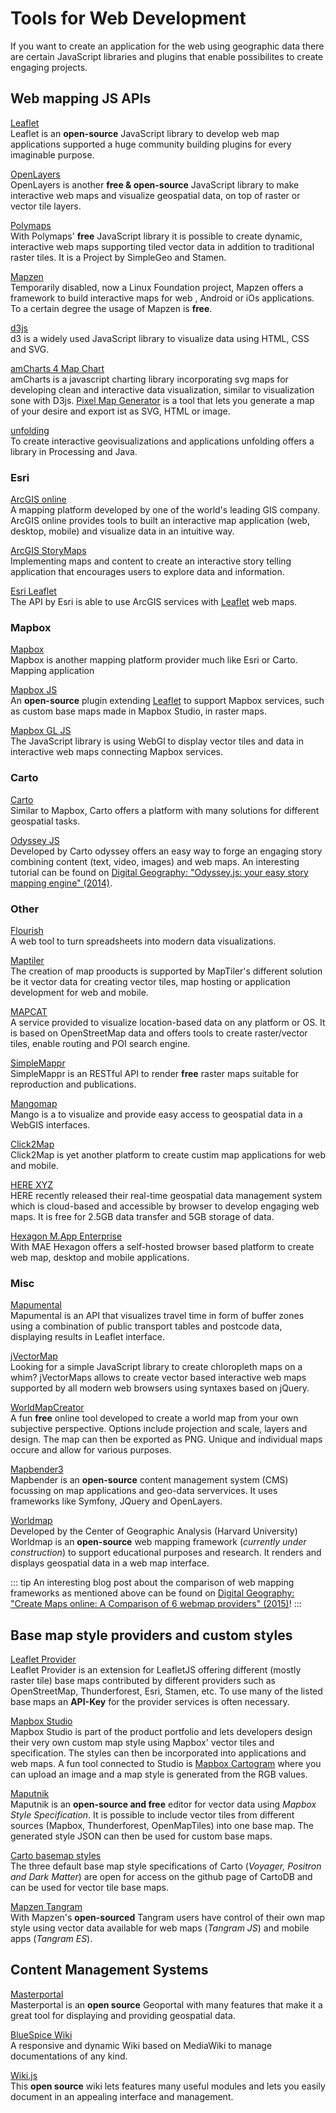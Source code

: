 # Tools for Web Development
If you want to create an application for the web using geographic data there are certain JavaScript libraries and plugins that enable possibilites to create engaging projects. 

## Web mapping JS APIs 

 [Leaflet](https://leafletjs.com/)   
Leaflet is an **open-source** JavaScript library to develop web map applications supported a huge community building plugins for every imaginable purpose. 

 [OpenLayers](https://openlayers.org/)  
OpenLayers is another **free  & open-source** JavaScript library to make interactive web maps and visualize geospatial data, on top of raster or vector tile layers. 

 [Polymaps](http://polymaps.org/)  
With Polymaps' **free** JavaScript library it is possible to create dynamic, interactive web maps supporting tiled vector data in addition to traditional raster tiles. It is a Project by SimpleGeo and Stamen. 

 [Mapzen](https://www.mapzen.com/)  
Temporarily disabled, now a Linux Foundation project, Mapzen offers a framework to build interactive maps for web , Android or iOs applications. To a certain degree the usage of Mapzen is **free**.

 [d3js](https://d3js.org/)  
d3 is a widely used JavaScript library to visualize data using HTML, CSS and SVG. 

 [amCharts 4 Map Chart](https://www.amcharts.com/javascript-maps/)   
amCharts is a javascript charting library incorporating svg maps for developing clean and interactive data visualization, similar to visualization sone with D3js. [Pixel Map Generator](http://pixelmap.amcharts.com/) is a tool that lets you generate a map of your desire and export ist as SVG, HTML or image.

 [unfolding](http://unfoldingmaps.org/)  
To create interactive geovisualizations and applications unfolding offers a library in Processing and Java. 

### Esri

 [ArcGIS online](https://www.esri.com/en-us/arcgis/products/arcgis-online/overview)  
A mapping platform developed by one of the world's leading GIS company. ArcGIS online provides tools to built an interactive map application (web, desktop, mobile) and visualize data in an intuitive way. 

 [ArcGIS StoryMaps](https://www.esri.com/en-us/arcgis/products/arcgis-storymaps/overview)  
Implementing maps and content to create an interactive story telling application that encourages users to explore data and information. 

 [Esri Leaflet](https://esri.github.io/esri-leaflet/)  
The API by Esri is able to use ArcGIS services with [Leaflet](https://leafletjs.com/) web maps. 

### Mapbox

 [Mapbox](https://www.mapbox.com/)  
Mapbox is another mapping platform provider much like Esri or Carto. Mapping application 

  [Mapbox JS](https://github.com/mapbox/mapbox.js/)  
An **open-source** plugin extending [Leaflet](https://leafletjs.com/) to support Mapbox services, such as custom base maps made in Mapbox Studio, in raster maps.

 [Mapbox GL JS](https://docs.mapbox.com/mapbox-gl-js/api/)  
The JavaScript library is using WebGl to display vector tiles and data in interactive web maps connecting Mapbox services. 

### Carto

[Carto](https://carto.com/)  
Similar to Mapbox, Carto offers a platform with many solutions for different geospatial tasks. 

 [Odyssey JS](https://cartodb.github.io/odyssey.js/)  
Developed by Carto odyssey offers an easy way to forge an engaging story combining content (text, video, images) and web maps. An interesting tutorial can be found on [Digital Geography: "Odyssey.js: your easy story mapping engine" (2014)](http://www.digital-geography.com/odyssey-js-easy-story-mapping-engine/). 

### Other
 [Flourish](https://flourish.studio/)  
A web tool to turn spreadsheets into modern data visualizations. 

 [Maptiler](https://www.maptiler.com/)  
The creation of map prooducts is supported by MapTiler's different solution be it vector data for creating vector tiles, map hosting or application development for web and mobile. 

[MAPCAT](https://www.mapcat.com/)  
A service provided to visualize location-based data on any platform or OS. It is based on OpenStreetMap data and offers tools to create raster/vector tiles, enable routing and POI search engine.

 [SimpleMappr](https://www.simplemappr.net/)  
SimpleMappr is an RESTful API to render **free** raster maps suitable for reproduction and publications. 

[Mangomap](https://mangomap.com/)  
Mango is a to visualize and provide easy access to geospatial data in a WebGIS interfaces. 

 [Click2Map](https://www.click2map.com/)  
Click2Map is yet another platform to create custim map applications for web and mobile. 

 [HERE XYZ](https://explore.xyz.here.com/)  
HERE recently released their real-time geospatial data management system which is cloud-based and accessible by browser to develop engaging web maps. It is free for 2.5GB data transfer and 5GB storage of data. 

[Hexagon M.App Enterprise](https://www.hexagongeospatial.com/products/smart-mapp/mapp-enterprise)  
With MAE Hexagon offers a self-hosted browser based platform to create web map, desktop and mobile applications.

### Misc

[Mapumental](https://mapumental.com/)  
Mapumental is an API that visualizes travel time in form of buffer zones using a combination of public transport tables and postcode data, displaying results in Leaflet interface. 

 [jVectorMap](http://jvectormap.com/)  
Looking for a simple JavaScript library to create chloropleth maps on a whim? jVectorMaps allows to create vector based interactive web maps supported by all modern web browsers using syntaxes based on jQuery.

 [WorldMapCreator](http://worldmapcreator.com/#!/home)  
A fun **free** online tool developed to create a world map from your own subjective perspective. Options include projection and scale, layers and design. The map can then be exported as PNG. Unique and individual maps occure and allow for various purposes. 

 [Mapbender3](https://mapbender3.org/)  
Mapbender is an **open-source** content management system (CMS) focussing on map applications and geo-data servervices. It uses frameworks like Symfony, JQuery and OpenLayers. 

 [Worldmap](https://worldmap.harvard.edu/)  
Developed by the Center of Geographic Analysis (Harvard University) Worldmap is an **open-source** web mapping framework (_currently under construction_) to support educational purposes and research. It renders and displays geospatial data in a web map interface. 

::: tip
An interesting blog post about the comparison of web mapping frameworks as mentioned above can be found on [Digital Geography: "Create Maps online: A Comparison of 6 webmap providers" (2015)](http://www.digital-geography.com/create-maps-online-a-comparison-webmap-providers/)!
:::

## Base map style providers and custom styles

[Leaflet Provider](https://leaflet-extras.github.io/leaflet-providers/preview/)  
Leaflet Provider is an extension for LeafletJS offering different (mostly raster tile) base maps contributed by different providers such as OpenStreetMap, Thunderforest, Esri, Stamen, etc. To use many of the listed base maps an **API-Key** for the provider services is often necessary.

[Mapbox Studio](https://www.mapbox.com/mapbox-studio/)  
Mapbox Studio is part of the product portfolio and lets developers design their very own custom map style using Mapbox' vector tiles and specification. The styles can then be incorporated into applications and web maps. A fun tool connected to Studio is [Mapbox Cartogram](https://apps.mapbox.com/cartogram/#13.01/40.7251/-74.0051) where you can upload an image and a map style is generated from the RGB values. 

[Maputnik](https://maputnik.github.io/editor/#0.85/0/0)  
Maputnik is an **open-source and free** editor for vector data using _Mapbox Style Specification_. It is possible to include vector tiles from different sources (Mapbox, Thunderforest, OpenMapTiles) into one base map. The generated style JSON can then be used for custom base maps. 

[Carto basemap styles](https://github.com/CartoDB/basemap-styles)  
The three default base map style specifications of Carto (_Voyager, Positron and Dark Matter_) are open for access on the github page of CartoDB and can be used for vector tile base maps. 

[Mapzen Tangram](https://www.mapzen.com/products/tangram/)  
With Mapzen's **open-sourced** Tangram users have control of their own map style using vector data available for web maps (_Tangram JS_) and mobile apps (_Tangram ES_). 

## Content Management Systems 
 [Masterportal](https://www.masterportal.org/)  
Masterportal is an __open source__ Geoportal with many features that make it a great tool for displaying and providing geospatial data. 

 [BlueSpice Wiki](https://bluespice.com/)  
A responsive and dynamic Wiki based on MediaWiki to manage documentations of any kind. 

 [Wiki.js](https://wiki.js.org/)  
This __open source__ wiki lets features many useful modules and lets you easily document in an appealing interface and management. 

